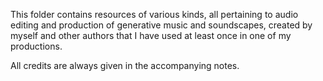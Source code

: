 
This folder contains resources of various kinds, all pertaining to audio editing and production of generative music and soundscapes, created by myself and other authors that I have used at least once in one of my productions.

All credits are always given in the accompanying notes.